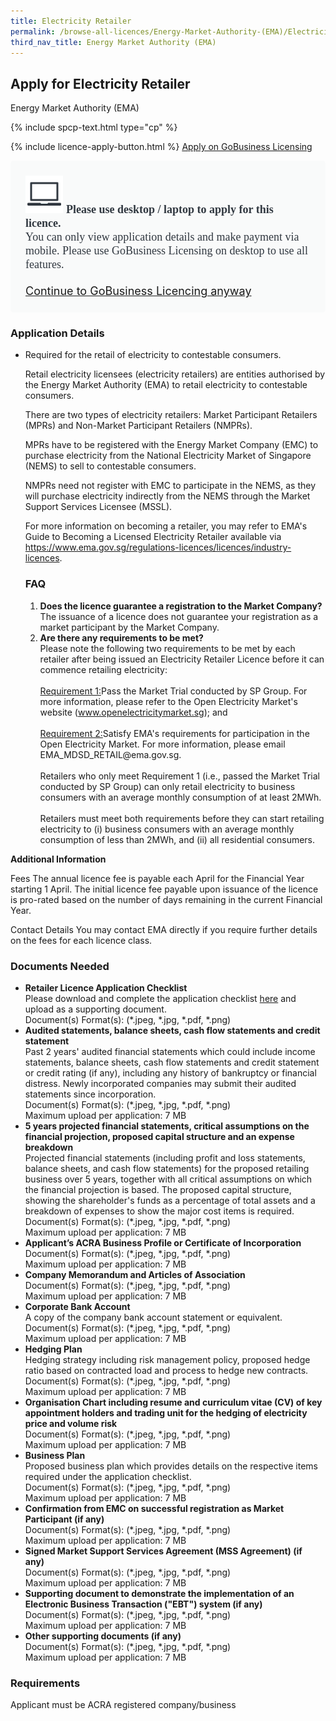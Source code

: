 ```yaml
---
title: Electricity Retailer
permalink: /browse-all-licences/Energy-Market-Authority-(EMA)/Electricity-Retailer
third_nav_title: Energy Market Authority (EMA)
---
```


## Apply for Electricity Retailer

Energy Market Authority (EMA)

{% include spcp-text.html type="cp" %}

{% include licence-apply-button.html %}
<a class="btn" id = "desktopNotice" href="https://licence1.business.gov.sg/feportal/web/frontier/eAdvisor?redirection=true&selectedLicenceIds=281" target="_blank" rel="noopener">Apply on GoBusiness Licensing</a>
<div id = "mobileNotice" style="background: #F9FAFA; border-radius: 5px; width: auto; height: auto; padding: 24px 24px; font-size: 18px; color: #313840;">
<img src="/images/laptop.svg" alt="" style="height: 60px; width: 60px; margin-left: 0px;">
<span style="font-weight: bold; font-family: hknova-bold; font-size: 18px; ">Please use desktop / laptop to apply for this licence.</span><br>
<span style="font-family: hknova-regular;">You can only view application details and make payment via mobile. Please use GoBusiness Licensing on desktop to use all features.</span><br><br>
<a id="mobileNotice" href="https://licence1.business.gov.sg/feportal/web/frontier/eAdvisor?redirection=true&selectedLicenceIds=281" target="_blank" rel="noopener">Continue to GoBusiness Licencing anyway</a>
</div>

<H3>Application Details</H3>

<ul>
<li>Required for the retail of electricity to contestable consumers.<p>Retail electricity licensees (electricity retailers) are entities authorised by the Energy Market Authority (EMA) to retail electricity to contestable consumers.</p>
<p>There are two types of electricity retailers: Market Participant Retailers (MPRs) and Non-Market Participant Retailers (NMPRs).</p>
<p>MPRs have to be registered with the Energy Market Company (EMC) to purchase electricity from the National Electricity Market of Singapore (NEMS) to sell to contestable consumers.</p>
<p>NMPRs need not register with EMC to participate in the NEMS, as they will purchase electricity indirectly from the NEMS through the Market Support Services Licensee (MSSL).</p>
<p>For more information on becoming a retailer, you may refer to EMA&apos;s Guide to Becoming a Licensed Electricity Retailer available via <a href="https://www.ema.gov.sg/regulations-licences/licences/industry-licences" target="_blank" rel="noopener">https://www.ema.gov.sg/regulations-licences/licences/industry-licences</a>.</p>
<h3>FAQ</h3>
<ol>
<li><strong>Does the licence guarantee a registration to the Market Company?</strong><br>The issuance of a licence does not guarantee your registration as a market participant by the Market Company.</li>
<li><strong>Are there any requirements to be met?</strong><br>Please note the following two requirements to be met by each retailer after being issued an Electricity Retailer Licence before it can commence retailing electricity:<br><br><u>Requirement 1:</u>Pass the Market Trial conducted by SP Group. For more information, please refer to the Open Electricity Market&apos;s website (<a href="https://www.openelectricitymarket.sg/" target="_blank" rel="noopener">www.openelectricitymarket.sg</a>); and&nbsp;<br><br><u>Requirement 2:</u>Satisfy EMA&apos;s requirements for participation in the Open Electricity Market. For more information, please email EMA_MDSD_RETAIL@ema.gov.sg.&nbsp;<br><br>Retailers who only meet Requirement 1 (i.e., passed the Market Trial conducted by SP Group) can only retail electricity to business consumers with an average monthly consumption of at least 2MWh.&nbsp;<br><br>Retailers must meet both requirements before they can start retailing electricity to (i) business consumers with an average monthly consumption of less than 2MWh, and (ii) all residential consumers.</li>
</ol>
</li>
</ul>

<strong>Additional Information</strong>

Fees
The annual licence fee is payable each April for the Financial Year starting 1 April. The initial licence fee payable upon issuance of the licence is pro-rated based on the number of days remaining in the current Financial Year.

Contact Details
You may contact EMA directly if you require further details on the fees for each licence class.

<H3>Documents Needed</H3>

<ul> 
<li><strong>Retailer Licence Application Checklist</strong><br>Please download and complete the application checklist&nbsp;<a href="https://www.ema.gov.sg/regulations-licences/licences/industry-licences">here</a> and upload as a supporting document.<br>Document(s) Format(s): (*.jpeg, *.jpg, *.pdf, *.png)</li> 
<li><strong>Audited statements, balance sheets, cash flow statements and credit statement</strong><br>Past 2 years&apos; audited financial statements which could include income statements, balance sheets, cash flow statements and credit statement or credit rating (if any), including any history of bankruptcy or financial distress. Newly incorporated companies may submit their audited statements since incorporation.<br>Document(s) Format(s): (*.jpeg, *.jpg, *.pdf, *.png)<br>Maximum upload per application: 7 MB</li> 
<li><strong>5 years projected financial statements, critical assumptions on the financial projection, proposed capital structure and an expense breakdown</strong><br>Projected financial statements (including profit and loss statements, balance sheets, and cash flow statements) for the proposed retailing business over 5 years, together with all critical assumptions on which the financial projection is based. The proposed capital structure, showing the shareholder&apos;s funds as a percentage of total assets and a breakdown of expenses to show the major cost items is required.<br>Document(s) Format(s): (*.jpeg, *.jpg, *.pdf, *.png)<br>Maximum upload per application: 7 MB</li> 
<li><strong>Applicant&rsquo;s ACRA Business Profile or Certificate of Incorporation</strong><br>Document(s) Format(s): (*.jpeg, *.jpg, *.pdf, *.png)<br>Maximum upload per application: 7 MB</li> 
<li><strong>Company Memorandum and Articles of Association</strong>&nbsp;<br>Document(s) Format(s): (*.jpeg, *.jpg, *.pdf, *.png)<br>Maximum upload per application: 7 MB</li> 
<li><strong>Corporate Bank Account</strong><br>A copy of the company bank account statement or equivalent.<br>Document(s) Format(s): (*.jpeg, *.jpg, *.pdf, *.png)<br>Maximum upload per application: 7 MB</li> 
<li><strong>Hedging Plan</strong><br>Hedging strategy including risk management policy, proposed hedge ratio based on contracted load and process to hedge new contracts.<br>Document(s) Format(s): (*.jpeg, *.jpg, *.pdf, *.png)<br>Maximum upload per application: 7 MB</li> 
<li><strong>Organisation Chart including resume and curriculum vitae (CV) of key appointment holders and trading unit for the hedging of electricity price and volume risk</strong><br>Document(s) Format(s): (*.jpeg, *.jpg, *.pdf, *.png)<br>Maximum upload per application: 7 MB</li> 
<li><strong>Business Plan</strong><br>Proposed business plan which provides details on the respective items required under the application checklist.<br>Document(s) Format(s): (*.jpeg, *.jpg, *.pdf, *.png)<br>Maximum upload per application: 7 MB</li> 
<li><strong>Confirmation from EMC on successful registration as Market Participant (if any)</strong>&nbsp;<br>Document(s) Format(s): (*.jpeg, *.jpg, *.pdf, *.png)<br>Maximum upload per application: 7 MB</li> 
<li><strong>Signed Market Support Services Agreement (MSS Agreement) (if any)</strong>&nbsp;<br>Document(s) Format(s): (*.jpeg, *.jpg, *.pdf, *.png)<br>Maximum upload per application: 7 MB</li> 
<li><strong>Supporting document to demonstrate the implementation of an Electronic Business Transaction (&quot;EBT&quot;) system (if any)</strong>&nbsp;<br>Document(s) Format(s): (*.jpeg, *.jpg, *.pdf, *.png)<br>Maximum upload per application: 7 MB</li> 
<li><strong>Other supporting documents (if any)</strong>&nbsp;<br>Document(s) Format(s): (*.jpeg, *.jpg, *.pdf, *.png)<br>Maximum upload per application: 7 MB</li> 
</ul>

<H3>Requirements</H3>

Applicant must be ACRA registered company/business

